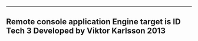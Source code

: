 ---------
Remote console application 
Engine target is ID Tech 3
Developed by Viktor Karlsson 2013
---------
